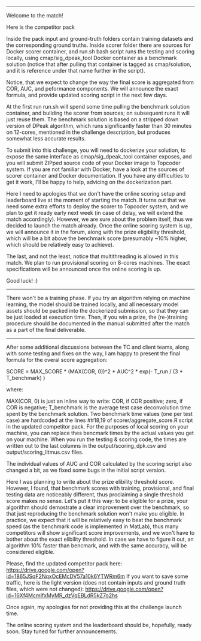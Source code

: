 --------------------------------------------------------------------------------

Welcome to the match!

Here is the competitor pack

Inside the pack input and ground-truth folders contain training datasets and the corresponding ground truths. Inside scorer folder there are sources for Docker scorer container, and run.sh bash script runs the testing and scoring locally, using cmap/sig_dpeak_tool Docker container as a benchmark solution (notice that after pulling that container is tagged as cmap/solution, and it is reference under that name further in the script).

Notice, that we expect to change the way the final score is aggregated from COR, AUC, and peformance components. We will announce the exact formula, and provide updated scoring script in the next few days.

At the first run run.sh will spend some time pulling the benchmark solution container, and building the scorer from sources; on subsequent runs it will just reuse them. The benchmark solution is based on a stripped down version of DPeak algorithm, which runs significantly faster than 30 minutes on 12-cores, mentioned in the challenge description, but produces somewhat less accurate results.

To submit into this challenge, you will need to dockerize your solution, to expose the same interface as cmap/sig_dpeak_tool container exposes, and you will submit ZIPped source code of your Docker image to Topcoder system. If you are not familiar with Docker, have a look at the sources of scorer container and Docker documentation. If you have any difficulties to get it work, I'll be happy to help, advicing on the dockerization part.

Here I need to apologies that we don't have the online scoring setup and leaderboard live at the moment of starting the match. It turns out that we need some extra efforts to deploy the scorer to Topcoder system, and we plan to get it ready early next week (in case of delay, we will extend the match accordingly). However, we are sure about the problem itself, thus we decided to launch the match already. Once the online scoring system is up, we will announce it in the forum, along with the prize eligibility threshold, which will be a bit above the benchmark score (presumably ~10% higher, which should be relatively easy to achieve).

The last, and not the least, notice that multithreading is allowed in this match. We plan to run provisional scoring on 8-cores machines. The exact specifications will be announced once the online scoring is up.

Good luck! :)

--------------------------------------------------------------------------------

There won't be a training phase. If you try an algorithm relying on machine learning, the model should be trained locally, and all necessary model assets should be packed into the dockerized submission, so that they can be just loaded at execution time. Then, if you win a prize, the (re-)training procedure should be documented in the manual submitted after the match as a part of the final deliverable.

--------------------------------------------------------------------------------

After some additional discussions between the TC and client teams, along with some testing and fixes on the way, I am happy to present the final formula for the overal score aggregation:

SCORE = MAX_SCORE * (MAX(COR, 0))^2 * AUC^2 * exp(- T_run / (3 * T_benchmark) )

where:

MAX(COR, 0) is just an inline way to write: COR, if COR positive; zero, if COR is negative;
T_benchmark is the average test case deconvolution time spent by the benchmark solution. Two benchmark time values (one per test case) are hardcoded at the lines ##18,19 of scorer/aggregate_score.R script in the updated competitor pack. For the purposes of local scoring on your machine, you can replace thes bencmark times by the actual values you get on your machine. When you run the testing & scoring code, the times are written out to the last columns in the output/scoring_dpk.csv and output/scoring_litmus.csv files.


The individual values of AUC and COR calculated by the scoring script also changed a bit, as we fixed some bugs in the initial script version.


Here I was planning to write about the prize elibility threshold score. Hovewer, I found, that benchmark scores with training, provisional, and final testing data are noticeably different, thus proclaiming a single threshold score makes no sense. Let's put it this way: to be eligible for a prize, your algorithm should demostrate a clear improvement over the benchmark, so that just reproducing the benchmark solution won't make you eligible. In practice, we expect that it will be relatively easy to beat the benchmark speed (as the benchmark code is implemented in MatLab), thus many competitors will show significant score improvements, and we won't have to bother about the exact elibility threshold. In case we have to figure it out, an algorithm 10% faster than bencmark, and with the same accuracy, will be considered eligible.


Please, find the updated competitor pack here: https://drive.google.com/open?id=1865JSqF2NqxOcEMcDV57a10k6YTWRm6m
If you want to save some traffic, here is the light version (does not contain inputs and ground truth files, which were not changed): https://drive.google.com/open?id=16Xf4McmIfxMyMR_dzVqEBLdR5kZ7o2hs


Once again, my apologies for not providing this at the challenge launch time.

The online scoring system and the leaderboard should be, hopefully, ready soon. Stay tuned for further announcements.

